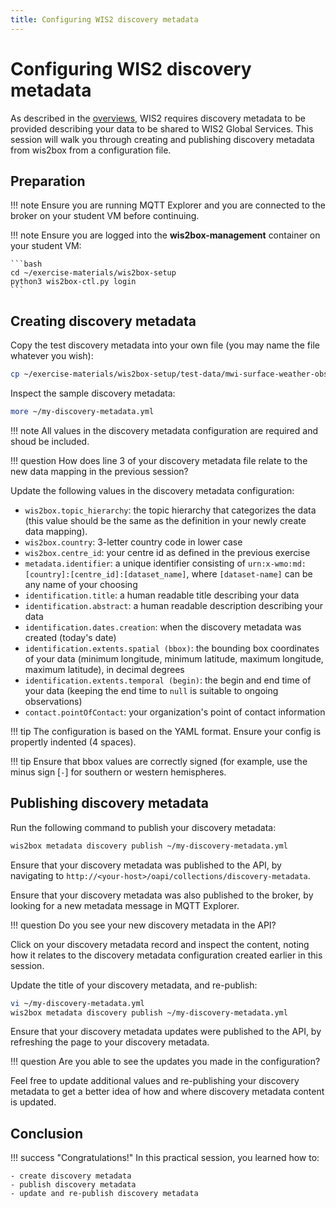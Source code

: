 ```yaml
---
title: Configuring WIS2 discovery metadata
---
```


# Configuring WIS2 discovery metadata

As described in the [overviews](../../overviews), WIS2 requires discovery metadata to be provided describing
your data to be shared to WIS2 Global Services.  This session will walk you through creating and publishing
discovery metadata from wis2box from a configuration file.

## Preparation

!!! note
    Ensure you are running MQTT Explorer and you are connected to the broker on your student VM before continuing.

!!! note
    Ensure you are logged into the **wis2box-management** container on your student VM: 

    ```bash
    cd ~/exercise-materials/wis2box-setup
    python3 wis2box-ctl.py login
    ```

## Creating discovery metadata

Copy the test discovery metadata into your own file (you may name the file whatever you wish):

```bash
cp ~/exercise-materials/wis2box-setup/test-data/mwi-surface-weather-observations.yml ~/my-discovery-metadata.yml
```

Inspect the sample discovery metadata:

```bash
more ~/my-discovery-metadata.yml
```

!!! note
    All values in the discovery metadata configuration are required and shoud be included.

!!! question
    How does line 3 of your discovery metadata file relate to the new data mapping in the previous session?

Update the following values in the discovery metadata configuration:

- `wis2box.topic_hierarchy`: the topic hierarchy that categorizes the data (this value should be the same as the definition in your newly create data mapping).
- `wis2box.country`: 3-letter country code in lower case
- `wis2box.centre_id`: your centre id as defined in the previous exercise
- `metadata.identifier`: a unique identifier consisting of `urn:x-wmo:md:[country]:[centre_id]:[dataset_name]`, where `[dataset-name]` can be any name of your choosing
- `identification.title`: a human readable title describing your data
- `identification.abstract`: a human readable description describing your data
- `identification.dates.creation`: when the discovery metadata was created (today's date)
- `identification.extents.spatial (bbox)`: the bounding box coordinates of your data (minimum longitude, minimum latitude, maximum longitude, maximum latitude), in decimal degrees
- `identification.extents.temporal (begin)`: the begin and end time of your data (keeping the end time to `null` is suitable to ongoing observations)
- `contact.pointOfContact`: your organization's point of contact information

!!! tip
    The configuration is based on the YAML format.  Ensure your config is propertly indented (4 spaces).

!!! tip
    Ensure that bbox values are correctly signed (for example, use the minus sign [`-`] for southern or western hemispheres.

## Publishing discovery metadata

Run the following command to publish your discovery metadata:

```bash
wis2box metadata discovery publish ~/my-discovery-metadata.yml
```

Ensure that your discovery metadata was published to the API, by navigating to `http://<your-host>/oapi/collections/discovery-metadata`.

Ensure that your discovery metadata was also published to the broker, by looking for a new metadata message in MQTT Explorer.

!!! question
    Do you see your new discovery metadata in the API?

Click on your discovery metadata record and inspect the content, noting how it relates to the discovery metadata configuration created earlier in this session.

Update the title of your discovery metadata, and re-publish:

```bash
vi ~/my-discovery-metadata.yml
wis2box metadata discovery publish ~/my-discovery-metadata.yml
```

Ensure that your discovery metadata updates were published to the API, by refreshing the page to your discovery metadata.

!!! question
    Are you able to see the updates you made in the configuration?

Feel free to update additional values and re-publishing your discovery metadata to get a better idea of how and where discovery metadata content is updated.

## Conclusion

!!! success "Congratulations!"
    In this practical session, you learned how to:

    - create discovery metadata
    - publish discovery metadata
    - update and re-publish discovery metadata
